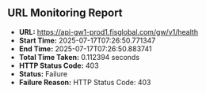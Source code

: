 ## URL Monitoring Report

- **URL:** https://api-gw1-prod1.fisglobal.com/gw/v1/health
- **Start Time:** 2025-07-17T07:26:50.771347
- **End Time:** 2025-07-17T07:26:50.883741
- **Total Time Taken:** 0.112394 seconds
- **HTTP Status Code:** 403
- **Status:** Failure
- **Failure Reason:** HTTP Status Code: 403
